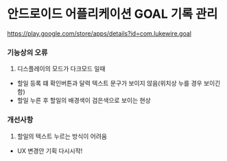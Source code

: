 # 안드로이드 어플리케이션 GOAL 기록 관리

https://play.google.com/store/apps/details?id=com.lukewire.goal


### 기능상의 오류
1. 디스플레이의 모드가 다크모드 일때
- 할일 등록 떄 확인버튼과 달력 텍스트 문구가 보이지 않음(위치상 누를 경우 보이긴함)
- 할일 누른 후 할일의 배경색이 검은색으로 보이는 현상


### 개선사항
1. 할일의 텍스트 누르는 방식이 어려움
- UX 변경안 기획 다시시작!
